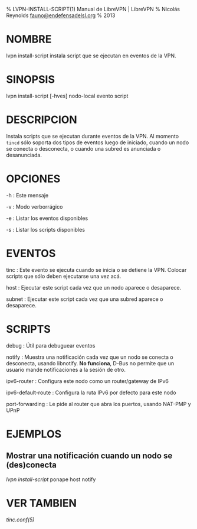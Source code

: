 % LVPN-INSTALL-SCRIPT(1) Manual de LibreVPN | LibreVPN
% Nicolás Reynolds <fauno@endefensadelsl.org>
% 2013

# NOMBRE

lvpn install-script instala script que se ejecutan en eventos de la VPN.


# SINOPSIS

lvpn install-script [-hves] nodo-local evento script


# DESCRIPCION

Instala scripts que se ejecutan durante eventos de la VPN.  Al momento
`tincd` sólo soporta dos tipos de eventos luego de iniciado, cuando
un nodo se conecta o desconecta, o cuando una subred es anunciada o
desanunciada.


# OPCIONES

-h
:    Este mensaje

-v
:    Modo verborrágico

-e
:    Listar los eventos disponibles

-s
:    Listar los scripts disponibles


# EVENTOS

tinc
:    Este evento se ejecuta cuando se inicia o se detiene la VPN.
     Colocar scripts que sólo deben ejecutarse una vez acá.

host
:    Ejecutar este script cada vez que un nodo aparece o desaparece.

subnet
:    Ejecutar este script cada vez que una subred aparece o desaparece.


# SCRIPTS

debug
:    Útil para debuguear eventos

notify
:    Muestra una notificación cada vez que un nodo se conecta o
     desconecta, usando libnotify. **No funciona**, D-Bus no permite que
     un usuario mande notificaciones a la sesión de otro.

ipv6-router
:    Configura este nodo como un router/gateway de IPv6

ipv6-default-route
:    Configura la ruta IPv6 por defecto para este nodo

port-forwarding
:    Le pide al router que abra los puertos, usando NAT-PMP y UPnP


# EJEMPLOS

## Mostrar una notificación cuando un nodo se (des)conecta

_lvpn install-script_ ponape host notify


# VER TAMBIEN

_tinc.conf(5)_
